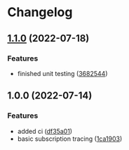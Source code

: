 # Changelog

## [1.1.0](https://github.com/tommbee/opentelemetry-go-gcp-instrumentations/compare/v1.0.0...v1.1.0) (2022-07-18)


### Features

* finished unit testing ([3682544](https://github.com/tommbee/opentelemetry-go-gcp-instrumentations/commit/3682544f2e686691cd3bf5abe5bd722e7191decb))

## 1.0.0 (2022-07-14)


### Features

* added ci ([df35a01](https://github.com/tommbee/opentelemetry-go-gcp-instrumentations/commit/df35a019645232178a0750680341e7874160cbbc))
* basic subscription tracing ([1ca1903](https://github.com/tommbee/opentelemetry-go-gcp-instrumentations/commit/1ca1903661f097021184514dd4a6027ac961eb77))

